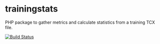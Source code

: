 # trainingstats
PHP package to gather metrics and calculate statistics from a training TCX file.

[![Build Status](https://travis-ci.org/McGo/trainingstats.svg)](https://travis-ci.org/McGo/trainingstats)
